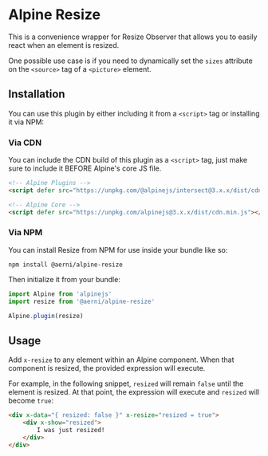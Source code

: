 # Alpine Resize
This is a convenience wrapper for Resize Observer that allows you to easily react when an element is resized.

One possible use case is if you need to dynamically set the `sizes` attribute on the `<source>` tag of a `<picture>` element.

## Installation
You can use this plugin by either including it from a `<script>` tag or installing it via NPM:

### Via CDN
You can include the CDN build of this plugin as a `<script>` tag, just make sure to include it BEFORE Alpine's core JS file.

```html
<!-- Alpine Plugins -->
<script defer src="https://unpkg.com/@alpinejs/intersect@3.x.x/dist/cdn.min.js"></script>

<!-- Alpine Core -->
<script defer src="https://unpkg.com/alpinejs@3.x.x/dist/cdn.min.js"></script>
```

### Via NPM
You can install Resize from NPM for use inside your bundle like so:

```
npm install @aerni/alpine-resize
```

Then initialize it from your bundle:

```js
import Alpine from 'alpinejs'
import resize from '@aerni/alpine-resize'

Alpine.plugin(resize)
```


## Usage
Add `x-resize` to any element within an Alpine component. When that component is resized, the provided expression will execute.

For example, in the following snippet, `resized` will remain `false` until the element is resized. At that point, the expression will execute and `resized` will become `true`:

```html
<div x-data="{ resized: false }" x-resize="resized = true">
    <div x-show="resized">
        I was just resized!
    </div>
</div>
```
